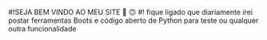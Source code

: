 #!SEJA BEM VINDO AO MEU SITE 
🙂
🙃
#! fique ligado que diariamente irei postar ferramentas Boots e código aberto de Python para teste ou qualquer outra funcionalidade